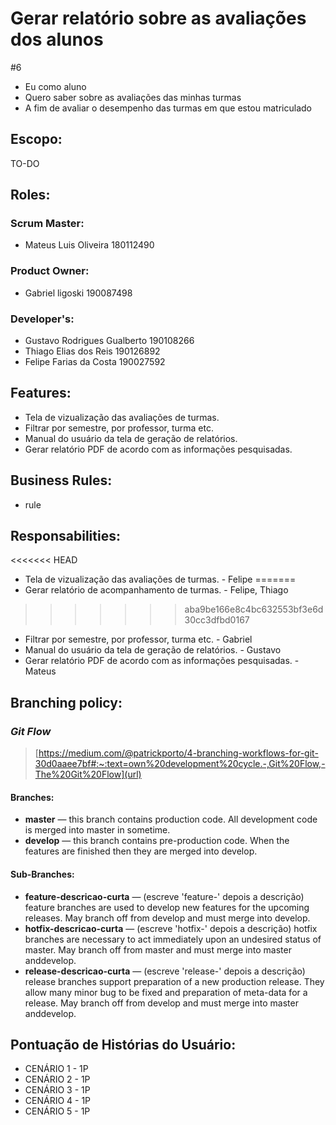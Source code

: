 # Gerar relatório sobre as avaliações dos alunos
#6

- Eu como aluno
- Quero saber sobre as avaliações das minhas turmas
- A fim de avaliar o desempenho das turmas em que estou matriculado

## Escopo:
TO-DO

## Roles:
### Scrum Master:
- Mateus Luis Oliveira 180112490

### Product Owner:
- Gabriel ligoski 190087498

### Developer's:
- Gustavo Rodrigues Gualberto 190108266
- Thiago Elias dos Reis 190126892
- Felipe Farias da Costa 190027592

## Features:
- Tela de vizualização das avaliações de turmas.
- Filtrar por semestre, por professor, turma etc.
- Manual do usuário da tela de geração de relatórios.
- Gerar relatório PDF de acordo com as informações pesquisadas.

## Business Rules:
- rule

## Responsabilities:
<<<<<<< HEAD
- Tela de vizualização das avaliações de turmas. - Felipe
=======
- Gerar relatório de acompanhamento de turmas. - Felipe, Thiago
>>>>>>> aba9be166e8c4bc632553bf3e6d30cc3dfbd0167
- Filtrar por semestre, por professor, turma etc. - Gabriel
- Manual do usuário da tela de geração de relatórios. - Gustavo
- Gerar relatório PDF de acordo com as informações pesquisadas. - Mateus

## Branching policy:
### *Git Flow*
> [https://medium.com/@patrickporto/4-branching-workflows-for-git-30d0aaee7bf#:~:text=own%20development%20cycle.-,Git%20Flow,-The%20Git%20Flow](url)

#### Branches:
- **master** — this branch contains production code. All development code is merged into master in sometime.
- **develop** — this branch contains pre-production code. When the features are finished then they are merged into develop.

#### Sub-Branches: 
- **feature-descricao-curta** — (escreve 'feature-' depois a descrição) feature branches are used to develop new features for the upcoming releases. May branch off from develop and must merge into develop.
- **hotfix-descricao-curta** — (escreve 'hotfix-' depois a descrição) hotfix branches are necessary to act immediately upon an undesired status of master. May branch off from master and must merge into master anddevelop.
- **release-descricao-curta** — (escreve 'release-' depois a descrição) release branches support preparation of a new production release. They allow many minor bug to be fixed and preparation of meta-data for a release. May branch off from develop and must merge into master anddevelop.

## Pontuação de Histórias do Usuário:

- CENÁRIO 1 - 1P
- CENÁRIO 2 - 1P
- CENÁRIO 3 - 1P
- CENÁRIO 4 - 1P
- CENÁRIO 5 - 1P
